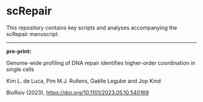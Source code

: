 # scRepair

This repository contains key scripts and analyses accompanying the scRepair manuscript.

_____
**pre-print:**

Genome-wide profiling of DNA repair identifies higher-order coordination in single cells

Kim L. de Luca, Pim M.J. Rullens, Gaëlle Legube and Jop Kind

BioRxiv (2023), https://doi.org/10.1101/2023.05.10.540169
